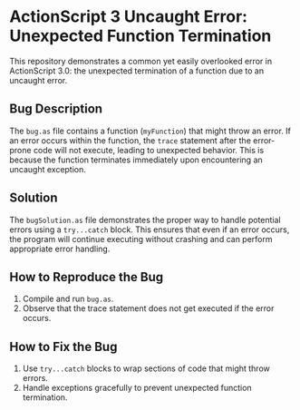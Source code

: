 # ActionScript 3 Uncaught Error: Unexpected Function Termination

This repository demonstrates a common yet easily overlooked error in ActionScript 3.0: the unexpected termination of a function due to an uncaught error.

## Bug Description

The `bug.as` file contains a function (`myFunction`) that might throw an error. If an error occurs within the function, the `trace` statement after the error-prone code will not execute, leading to unexpected behavior. This is because the function terminates immediately upon encountering an uncaught exception. 

## Solution

The `bugSolution.as` file demonstrates the proper way to handle potential errors using a `try...catch` block. This ensures that even if an error occurs, the program will continue executing without crashing and can perform appropriate error handling.

## How to Reproduce the Bug

1. Compile and run `bug.as`.
2. Observe that the trace statement does not get executed if the error occurs.

## How to Fix the Bug

1. Use `try...catch` blocks to wrap sections of code that might throw errors.
2. Handle exceptions gracefully to prevent unexpected function termination.
